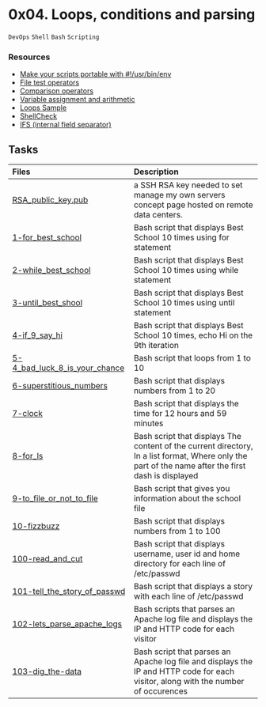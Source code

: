 # 0x04. Loops, conditions and parsing
``DevOps`` ``Shell`` ``Bash`` ``Scripting``
### Resources
* [Make your scripts portable with #!/usr/bin/env](https://www.cyberciti.biz/tips/finding-bash-perl-python-portably-using-env.html)
* [File test operators](https://tldp.org/LDP/abs/html/fto.html)
* [Comparison operators](https://tldp.org/LDP/abs/html/comparison-ops.html)
* [Variable assignment and arithmetic](https://tldp.org/LDP/abs/html/ops.html)
* [Loops Sample](https://tldp.org/LDP/Bash-Beginners-Guide/html/sect_09_01.html)
* [ShellCheck](https://github.com/koalaman/shellcheck/wiki/SC2034)
* [IFS (internal field separator)](https://tldp.org/LDP/abs/html/internalvariables.html)
## Tasks
|Files|Description|
|:------|:------------|
[RSA_public_key.pub](./0-RSA_public_key.pub) | a SSH RSA key needed to set manage my own servers concept page hosted on remote data centers.
[1-for_best_school](./1-for_best_school) | Bash script that displays Best School 10 times using for statement
[2-while_best_school](./2-while_best_school) | Bash script that displays Best School 10 times using while statement
[3-until_best_shool](./3-until_best_school) | Bash script that displays Best School 10 times using until statement
[4-if_9_say_hi](./4-if_9_say_hi) | Bash script that displays Best School 10 times, echo Hi on the 9th iteration
[5-4_bad_luck_8_is_your_chance](./5-4_bad_luck_8_is_your_chance) | Bash script that loops from 1 to 10
[6-superstitious_numbers](./6-superstitious_numbers) | Bash script that displays numbers from 1 to 20
[7-clock](./7-clock) | Bash script that displays the time for 12 hours and 59 minutes
[8-for_ls](./8-for_ls) | Bash script that displays The content of the current directory, In a list format, Where only the part of the name after the first dash is displayed
[9-to_file_or_not_to_file](./9-to_file_or_not_to_file) | Bash script that gives you information about the school file
[10-fizzbuzz](./10-fizzbuzz) | Bash script that displays numbers from 1 to 100
[100-read_and_cut](./100-read_and_cut) | Bash script that displays username, user id and home directory for each line of /etc/passwd
[101-tell_the_story_of_passwd](./101-tell_the_story_of_passwd) | Bash script that displays a story with each line of /etc/passwd
[102-lets_parse_apache_logs](./102-lets_parse_apache_logs) | Bash scripts that parses an Apache log file and displays the IP and HTTP code for each visitor
[103-dig_the-data](./103-dig_the-data) | Bash script that parses an Apache log file and displays the IP and HTTP code for each visitor, along with the number of occurences
